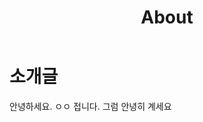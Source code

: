 ﻿---
permalink: /about/
title: "About"
excerpt: "Minimal Mistakes is a flexible two-column Jekyll theme."
author_profile: true
last_modified_at: 2025-01-28
layout: single
toc: true
---

# 소개글
안녕하세요. ㅇㅇ 
접니다. 그럼 안녕히 계세요


